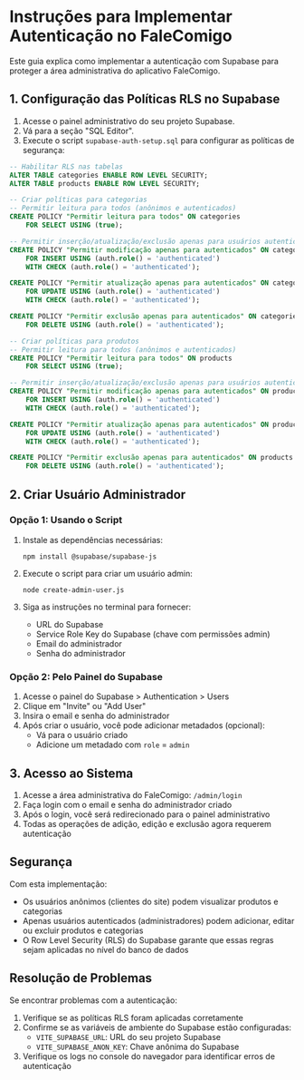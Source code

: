 # Instruções para Implementar Autenticação no FaleComigo

Este guia explica como implementar a autenticação com Supabase para proteger a área administrativa do aplicativo FaleComigo.

## 1. Configuração das Políticas RLS no Supabase

1. Acesse o painel administrativo do seu projeto Supabase.
2. Vá para a seção "SQL Editor".
3. Execute o script `supabase-auth-setup.sql` para configurar as políticas de segurança:

```sql
-- Habilitar RLS nas tabelas
ALTER TABLE categories ENABLE ROW LEVEL SECURITY;
ALTER TABLE products ENABLE ROW LEVEL SECURITY;

-- Criar políticas para categorias
-- Permitir leitura para todos (anônimos e autenticados)
CREATE POLICY "Permitir leitura para todos" ON categories
    FOR SELECT USING (true);

-- Permitir inserção/atualização/exclusão apenas para usuários autenticados
CREATE POLICY "Permitir modificação apenas para autenticados" ON categories
    FOR INSERT USING (auth.role() = 'authenticated')
    WITH CHECK (auth.role() = 'authenticated');

CREATE POLICY "Permitir atualização apenas para autenticados" ON categories
    FOR UPDATE USING (auth.role() = 'authenticated')
    WITH CHECK (auth.role() = 'authenticated');

CREATE POLICY "Permitir exclusão apenas para autenticados" ON categories
    FOR DELETE USING (auth.role() = 'authenticated');

-- Criar políticas para produtos
-- Permitir leitura para todos (anônimos e autenticados)
CREATE POLICY "Permitir leitura para todos" ON products
    FOR SELECT USING (true);

-- Permitir inserção/atualização/exclusão apenas para usuários autenticados
CREATE POLICY "Permitir modificação apenas para autenticados" ON products
    FOR INSERT USING (auth.role() = 'authenticated')
    WITH CHECK (auth.role() = 'authenticated');

CREATE POLICY "Permitir atualização apenas para autenticados" ON products
    FOR UPDATE USING (auth.role() = 'authenticated')
    WITH CHECK (auth.role() = 'authenticated');

CREATE POLICY "Permitir exclusão apenas para autenticados" ON products
    FOR DELETE USING (auth.role() = 'authenticated');
```

## 2. Criar Usuário Administrador

### Opção 1: Usando o Script

1. Instale as dependências necessárias:

   ```
   npm install @supabase/supabase-js
   ```

2. Execute o script para criar um usuário admin:

   ```
   node create-admin-user.js
   ```

3. Siga as instruções no terminal para fornecer:
   - URL do Supabase
   - Service Role Key do Supabase (chave com permissões admin)
   - Email do administrador
   - Senha do administrador

### Opção 2: Pelo Painel do Supabase

1. Acesse o painel do Supabase > Authentication > Users
2. Clique em "Invite" ou "Add User"
3. Insira o email e senha do administrador
4. Após criar o usuário, você pode adicionar metadados (opcional):
   - Vá para o usuário criado
   - Adicione um metadado com `role` = `admin`

## 3. Acesso ao Sistema

1. Acesse a área administrativa do FaleComigo: `/admin/login`
2. Faça login com o email e senha do administrador criado
3. Após o login, você será redirecionado para o painel administrativo
4. Todas as operações de adição, edição e exclusão agora requerem autenticação

## Segurança

Com esta implementação:

- Os usuários anônimos (clientes do site) podem visualizar produtos e categorias
- Apenas usuários autenticados (administradores) podem adicionar, editar ou excluir produtos e categorias
- O Row Level Security (RLS) do Supabase garante que essas regras sejam aplicadas no nível do banco de dados

## Resolução de Problemas

Se encontrar problemas com a autenticação:

1. Verifique se as políticas RLS foram aplicadas corretamente
2. Confirme se as variáveis de ambiente do Supabase estão configuradas:
   - `VITE_SUPABASE_URL`: URL do seu projeto Supabase
   - `VITE_SUPABASE_ANON_KEY`: Chave anônima do Supabase
3. Verifique os logs no console do navegador para identificar erros de autenticação
